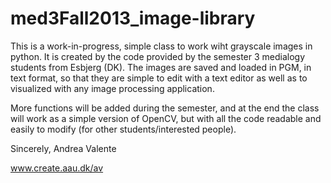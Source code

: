med3Fall2013_image-library
==========================

This is a work-in-progress, simple class to work wiht grayscale images in python.
It is created by the code provided by the semester 3 medialogy students from Esbjerg (DK).
The images are saved and loaded in PGM, in text format, so that they are simple to edit with a text editor as well as
to visualized with any image processing application.

More functions will be added during the semester, and at the end the class will work as a simple version of OpenCV, 
but with all the code readable and easily to modify (for other students/interested people).

Sincerely,
   Andrea Valente
  
www.create.aau.dk/av
